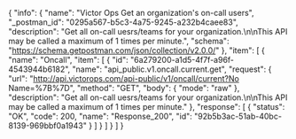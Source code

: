 {
  "info": {
    "name": "Victor Ops Get an organization's on-call users",
    "_postman_id": "0295a567-b5c3-4a75-9245-a232b4caee83",
    "description": "Get all on-call uesrs/teams for your organization.\n\nThis API may be called a maximum of 1 times per minute.",
    "schema": "https://schema.getpostman.com/json/collection/v2.0.0/"
  },
  "item": [
    {
      "name": "Oncall",
      "item": [
        {
          "id": "6a279200-a1d5-4f7f-a96f-4543944b6182",
          "name": "api_public.v1.oncall.current.get",
          "request": {
            "url": "http://api.victorops.com/api-public/v1/oncall/current?No Name=%7B%7D",
            "method": "GET",
            "body": {
              "mode": "raw"
            },
            "description": "Get all on-call uesrs/teams for your organization.\n\nThis API may be called a maximum of 1 times per minute."
          },
          "response": [
            {
              "status": "OK",
              "code": 200,
              "name": "Response_200",
              "id": "92b5b3ac-51ab-40bc-8139-969bbf0a1943"
            }
          ]
        }
      ]
    }
  ]
}